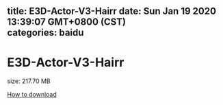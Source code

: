 
title: E3D-Actor-V3-Hairr
date: Sun Jan 19 2020 13:39:07 GMT+0800 (CST)    
categories: baidu
---

# E3D-Actor-V3-Hairr
size: 217.70 MB
 
 

[How to download](https://bpcam.bemobtrk.com/go/2ceec3aa-1ca2-46d6-b9ff-aaa5c184517c?jno=4648)